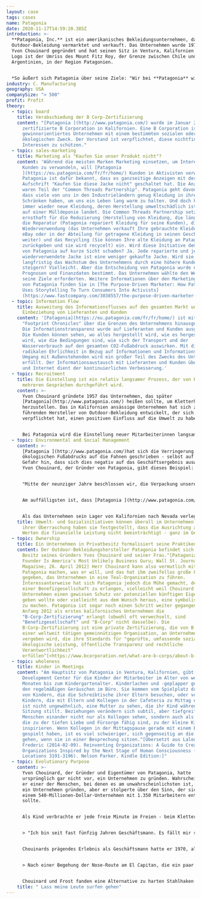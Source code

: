 ```yaml
---
layout: case
tags: cases
name: Patagonia
date: 2020-11-17T14:59:20.385Z
introduction: >-
  **Patagonia, Inc.** ist ein amerikanisches Bekleidungsunternehmen, das
  Outdoor-Bekleidung vermarktet und verkauft. Das Unternehmen wurde 1973 von
  Yvon Chouinard gegründet und hat seinen Sitz in Ventura, Kalifornien. Sein
  Logo ist der Umriss des Mount Fitz Roy, der Grenze zwischen Chile und
  Argentinien, in der Region Patagonien.


  *So äußert sich Patagonia über seine Ziele: "Wir bei **Patagonia** wissen, dass alles Leben auf der Erde vom Aussterben bedroht ist. Wir haben es uns zum Ziel gesetzt, alle unsere Ressourcen zu nutzen, um etwas dagegen zu tun: unser Unternehmen, unsere Investitionen, unsere Stimme und unsere Vorstellungskraft." 
industry: C. Manufacturing
geography: USA
companySize: "> 500"
profit: Profit
theory:
  - topic: board
    title: Verabschiedung der B Corp-Zertifizierung
    content: "[Patagonia ](http://www.patagonia.com/) wurde im Januar 2012 die erste
      zertifizierte B Corporation in Kalifornien. Eine B Corporation ist ein
      gewinnorientiertes Unternehmen mit einem bestimmten sozialen oder
      ökologischen Zweck. Der Vorstand ist verpflichtet, diese nichtfinanziellen
      Interessen zu schützen."
  - topic: sales-marketing
    title: Marketing als "Kaufen Sie unser Produkt nicht"?
    content: 'Während die meisten Marken Marketing einsetzen, um Interessenten in
      Kunden zu verwandeln, will [Patagonia
      ](https://eu.patagonia.com/fr/fr/home/) Kunden in Aktivisten verwandeln.
      Patagonia ist dafür bekannt, dass es ganzseitige Anzeigen mit der
      Aufschrift "Kaufen Sie diese Jacke nicht" geschaltet hat. Die Anzeigen
      waren Teil der "Common Threads Partnership". Patagonia geht davon aus,
      dass viele von uns in den Industrieländern genug Kleidung in ihren
      Schränken haben, um uns ein Leben lang warm zu halten. Und doch kaufen wir
      immer wieder neue Kleidung, deren Herstellung umweltschädlich ist und die
      auf einer Mülldeponie landet. Die Common Threads Partnership setzt sich
      ernsthaft für die Reduzierung (Herstellung von Kleidung, die länger hält),
      die Reparatur (Patagonia repariert Kleidung für seine Kunden), die
      Wiederverwendung (das Unternehmen verkauft Ihre gebrauchte Kleidung auf
      eBay oder in der Abteilung für getragene Kleidung in seinen Geschäften
      weiter) und das Recycling (Sie können Ihre alte Kleidung an Patagonia
      zurückgeben und sie wird recycelt) ein. Wird diese Initiative dem Wachstum
      von Patagonia auf kurze Sicht schaden? Ja. Jede reparierte und jede
      wiederverwendete Jacke ist eine weniger gekaufte Jacke. Wird sie
      langfristig das Wachstum des Unternehmens durch eine höhere Kundentreue
      steigern? Vielleicht. Aber die Entscheidung von Patagonia wurde nicht von
      Prognosen und Finanzdaten bestimmt. Das Unternehmen wählte den Weg, den
      seine Ziele erforderten. Weitere Informationen über den Marketingansatz
      von Patagonia finden Sie in [The Purpose-Driven Marketer: How Patagonia
      Uses Storytelling To Turn Consumers Into Activists]
      (https://www.fastcompany.com/3038557/the-purpose-driven-marketer-how-patagonia-uses-storytelling-to-turn-consume)'
  - topic: Information Flow
    title: Ausweitung des Informationsflusses auf den gesamten Markt unter
      Einbeziehung von Lieferanten und Kunden
    content: '[Patagonia](https://eu.patagonia.com/fr/fr/home/) ist mit seinen
      "Footprint Chronicles" über die Grenzen des Unternehmens hinausgegangen.
      Die Informationstransparenz wurde auf Lieferanten und Kunden ausgeweitet.
      Die Kunden können sehen, wo alles hergestellt wird, wie es hergestellt
      wird, wie die Bedingungen sind, wie sich der Transport und der
      Wasserverbrauch auf den gesamten CO2-Fußabdruck auswirken. Mit dieser
      radikalen Ehrlichkeit in Bezug auf Informationen und Informationsfluss im
      Umgang mit Außenstehenden wird ein großer Teil des Zwecks des Unternehmens
      erfüllt. Der Informationsaustausch mit Lieferanten und Kunden über E-Mail
      und Internet dient der kontinuierlichen Verbesserung.'
  - topic: Recruitment
    title: Die Einstellung ist ein relativ langsamer Prozess, der von Kollegen in
      mehreren Gesprächen durchgeführt wird.
    content: >-
      Yvon Chouinard gründete 1957 das Unternehmen, das später
      [Patagonia](http://www.patagonia.com/) heißen sollte, um Kletterhaken
      herzustellen. Das in Kalifornien ansässige Unternehmen hat sich zu einem
      führenden Hersteller von Outdoor-Bekleidung entwickelt, der sich
      verpflichtet hat, einen positiven Einfluss auf die Umwelt zu haben.


      Bei Patagonia wird die Einstellung neuer Mitarbeiterinnen langsam und in Absprache mit Gleichgesinnten gemacht, so viel wie möglich von Innen heraus.
  - topic: Environmental and Social Management
    content: >-
      [Patagonia ](http://www.patagonia.com/)hat sich die Verringerung seines
      ökologischen Fußabdrucks auf die Fahnen geschrieben - selbst auf die
      Gefahr hin, dass sich dies negativ auf das Geschäftsergebnis auswirkt.
      Yvon Chouinard, der Gründer von Patagonia, gibt dieses Beispiel:


      "Mitte der neunziger Jahre beschlossen wir, die Verpackung unserer Thermounterwäsche zu ändern. Wir verwendeten einen dicken, umlaufenden Kartonkopf in einem schweren Ziploc-Plastikbeutel... Für die schwerere Expeditionsunterwäsche entschieden wir uns, auf jegliche Verpackung zu verzichten und sie wie normale Kleidung aufzuhängen... Die Unterwäsche aus leichterem Material rollten wir einfach auf und banden sie mit einem Gummiband zusammen. Wir wurden gewarnt, dass wir mit einem Umsatzrückgang von 30 Prozent rechnen mussten... wir konkurrierten mit Unternehmen, die mit ihren Verpackungen extrem wettbewerbsfähig waren... Wir haben es trotzdem getan, weil es das Richtige war. Im ersten Jahr verhinderte diese Praxis, dass zwölf Tonnen Material in die ganze Welt verschifft... und auf Mülldeponien entsorgt wurden... es sparte dem Unternehmen 150.000 Dollar an unnötigen Verpackungen... (und) brachte uns einen 25-prozentigen Anstieg der Verkäufe von Thermounterwäsche. Da sie nicht in einer Verpackung versteckt waren und wie die normale Kleidung präsentiert werden mussten, konnten die Leute das Material fühlen und die Qualität schätzen. Und da sie wie die anderen Kleidungsstücke ausgestellt wurden, waren wir gezwungen, unsere Unterwäsche wie normale Kleidung aussehen zu lassen, so dass jetzt die meisten Capilene-Unterwäsche-Oberteile wie ein normales Hemd getragen werden können, was unserem Ziel entspricht, Kleidung herzustellen, die multifunktional ist."


      Am auffälligsten ist, dass [Patagonia ](http://www.patagonia.com/) im Sommer 1994 beschloss, alle konventionell angebaute Baumwolle durch Bio-Baumwolle zu ersetzen... Der Rohstoff kostete das Dreifache, und das Baumwollsortiment wurde von 91 auf 66 Modelle reduziert. Das war ein großes Risiko. Und doch sah Patagonia keine Alternative... Baumwollfelder, die nur drei Prozent der weltweiten Ackerfläche bedecken, waren für 10 Prozent des weltweiten Pestizideinsatzes und 25 Prozent des Einsatzes von Insektiziden verantwortlich. Entgegen allen Erwartungen erwies sich das Bio-Baumwollprogramm von Patagonia als finanziell vorteilhaft. Noch wichtiger ist, dass es andere in der Branche überzeugt hat, diesem Beispiel zu folgen.


      Als das Unternehmen sein Lager von Kalifornien nach Nevada verlegte, zogen auch viele Kollegen um. Einige stellten fest, dass es in Nevada viel wildes Land und Bundesland gibt, aber nur sehr wenig davon als Wildnis geschützt war. Vier Mitarbeiter ergriffen die Initiative. Sie erhielten Unterstützung von der Unternehmensleitung in Form von Gehältern und Einrichtungen. Sie bildeten eine breite Koalition, gingen nach Washington und betrieben Lobbyarbeit. Das Ergebnis war, dass 1,2 Millionen Hektar Wildnis geschützt wurden. ^\[Quelle: Laloux, Frederic. Reinventing Organizations. Nelson Parker (2014), Seiten 160-172]
    title: Umwelt- und Sozialinitiativen können überall im Unternehmen beginnen. Zu
      ihrer Überraschung haben sie festgestellt, dass die Ausrichtung an diesen
      Werten die finanzielle Leistung nicht beeinträchtigt - ganz im Gegenteil.
  - topic: Ownership
    title: Ein Unternehmen in Privatbesitz formalisiert seine Praktiken.
    content: Der Outdoor-Bekleidungshersteller Patagonia befindet sich zu 100 % im
      Besitz seines Gründers Yves Chouinard und seiner Frau.^[Patagonia's
      Founder Is America's Most Unlikely Business Guru; Wall St. Journal
      Magazine; 26. April 2012] Herr Chouinard kann also vermutlich mit
      Patagonia machen, was er will, und das hat ihm zweifellos große Freiheit
      gegeben, das Unternehmen in eine Teal-Organisation zu führen.
      Interessanterweise hat sich Patagonia jedoch die Mühe gemacht, den Status
      einer Benefizgesellschaft zu erlangen, vielleicht weil Chouinard dem
      Unternehmen einen gewissen Schutz vor potenziellen künftigen Eigentümern
      geben wollte oder vielleicht aus dem Wunsch heraus, eine symbolische Geste
      zu machen. Patagonia ist sogar noch einen Schritt weiter gegangen und hat
      Anfang 2012 als erstes kalifornisches Unternehmen die
      "B-Corp-Zertifizierung" erlangt (obwohl oft verwechselt, sind
      "Benefizgesellschaft" und "B-Corp" nicht dasselbe). Die
      B-Corp-Zertifizierung ist eine private Zertifizierung, die von B Lab,
      einer weltweit tätigen gemeinnützigen Organisation, an Unternehmen
      vergeben wird, die ihre Standards für "geprüfte, umfassende soziale und
      ökologische Leistung, öffentliche Transparenz und rechtliche
      Verantwortlichkeit"
      erfüllen^[<https://www.bcorporation.net/what-are-b-corps/about-b-lab>].
  - topic: wholeness
    title: Kinder in Meetings
    content: "Am Hauptsitz von Patagonia in Ventura, Kalifornien, gibt es ein Child
      Development Center für die Kinder der Mitarbeiter im Alter von wenigen
      Monaten bis zum Kindergartenalter. Kinderlachen und -geplapper gehören zu
      den regelmäßigen Geräuschen im Büro. Sie kommen vom Spielplatz draußen,
      von Kindern, die die Schreibtische ihrer Eltern besuchen, oder von
      Kindern, die mit Eltern und Kollegen in der Cafeteria zu Mittag essen. Es
      ist nicht ungewöhnlich, eine Mutter zu sehen, die ihr Kind während einer
      Sitzung stillt. Beziehungen verändern sich subtil, aber tiefgreifend, wenn
      Menschen einander nicht nur als Kollegen sehen, sondern auch als Menschen,
      die zu der tiefen Liebe und Fürsorge fähig sind, zu der kleine Kinder
      inspirieren. Wenn Kollegen in der Mittagspause gerade mit einem Baby
      gespielt haben, ist es viel schwieriger, sich gegenseitig an die Gurgel zu
      gehen, wenn sie in einer Besprechung sitzen.^[Übersetzt aus Laloux,
      Frederic (2014-02-09). Reinventing Organizations: A Guide to Creating
      Organizations Inspired by the Next Stage of Human Consciousness (Kindle
      Locations 3191-3196). Nelson Parker. Kindle Edition:]"
  - topic: Evolutionary Purpose
    content: >-
      Yvon Chouinard, der Gründer und Eigentümer von Patagonia, hatte
      ursprünglich gar nicht vor, ein Unternehmen zu gründen. Wahrscheinlich ist
      er einer der Menschen, bei denen es am unwahrscheinlichsten ist, dass sie
      ein Unternehmen gründen, aber er stolperte über den Sinn, der sich zu
      einem 540-Millionen-Dollar-Unternehmen mit 1.350 Mitarbeitern entwickeln
      sollte.


      Als Kind verbrachte er jede freie Minute im Freien - beim Klettern, Tauchen und beim Trainieren von Falken für die Jagd. Als Außenseiter in der Schule erinnert sich Chouinard daran, dass das Klassenzimmer vor allem "eine Gelegenheit für mich war, zu üben, die Luft anzuhalten, damit ich an den Wochenenden tiefer tauchen konnte, um die reichlich vorhandenen Abalonen und Hummer vor der Küste von Malibu zu fangen." Als er die Schule verließ, lebte er ohne Einkommen und fand Unterschlupf in Hütten am Strand oder in der Nähe der Berge, wo er auf Güterzüge aufsprang, um die nächste Klettertour oder den nächsten Tauchgang zu machen. 1957 kaufte er auf einem Schrottplatz eine gebrauchte kohlebefeuerte Schmiede und brachte sich selbst das Schmieden bei, um seine eigenen Kletterhaken herzustellen. Als einige Freunde ihn baten, für sie Haken herzustellen, fand er einen Weg, seinen einfachen Lebensstil aufrechtzuerhalten. Jahrelang stellte er in den Wintermonaten Haken her und verdiente gerade genug Geld, um von April bis Juli an den Wänden des Yosemite zu klettern, den Sommer in den Bergen von Wyoming zu verbringen und im Herbst wieder nach Yosemite zu gehen, bis im November Schnee fiel. Niemand hätte ihn für einen Geschäftsmann gehalten, am allerwenigsten er selbst. Jetzt, als Inhaber eines Multimillionen-Dollar-Unternehmens, ist er zu einem geworden, aber er hat die Licht- und Schattenseiten des Berufs nicht aus den Augen verloren:


      > "Ich bin seit fast fünfzig Jahren Geschäftsmann. Es fällt mir so schwer, diese Worte auszusprechen, wie es jemandem schwer fällt, zuzugeben, dass er Alkoholiker oder Anwalt ist. Ich habe diesen Beruf nie respektiert. Die Wirtschaft trägt die Hauptschuld daran, dass sie der Feind der Natur ist, dass sie die einheimischen Kulturen zerstört, dass sie von den Armen nimmt und den Reichen gibt und dass sie die Erde mit den Abwässern ihrer Fabriken vergiftet. Doch die Wirtschaft kann Nahrungsmittel produzieren, Krankheiten heilen, die Bevölkerung kontrollieren, Menschen beschäftigen und unser Leben generell bereichern. Und sie kann diese guten Dinge tun und dabei Gewinn machen, ohne ihre Seele zu verlieren."^\[Yvon Chouinard, Let My People Go Surfing, S. 3.]


      Chouinards prägendes Erlebnis als Geschäftsmann hatte er 1970, als er einen Berg bestieg.


      > Nach einer Begehung der Nose-Route am El Capitan, die ein paar Sommer zuvor noch unberührt war, kam ich angewidert von der Zerstörung, die ich gesehen hatte, nach Hause. Das wiederholte Hämmern von harten Stahlhaken, sowohl beim Einsetzen als auch beim Entfernen in denselben zerbrechlichen Rissen, hatte den Fels stark verunstaltet. Frost [sein Freund und Partner in der Schmiede] und ich beschlossen, das Pitongeschäft einzustellen. ... Pitons waren die Hauptstütze unseres Geschäfts, aber wir zerstörten genau die Felsen, die wir liebten."^\[Yvon Chouinard, Let My People Go Surfing, S. 31.]


      Chouinard und Frost fanden eine Alternative zu harten Stahlhaken: Aluminiumkeile, die mit der Hand verkeilt werden können und den Felsen nicht verändern. Zwei Jahre später gab Chouinard seinen ersten Produktkatalog heraus, und innerhalb weniger Monate war das Piton-Geschäft erledigt; die Keile verkauften sich schneller, als sie hergestellt werden konnten. Yvon Chouinard stieß auf ein Bedürfnis der Kletterwelt, als er einen Weg fand, wie die Aktivität, die er und andere liebten, keine Umweltschäden verursachte.^\[Übersetzt aus Laloux, Frederic (2014-02-09). Reinventing Organizations: A Guide to Creating Organizations Inspired by the Next Stage of Human Consciousness (Kindle Locations 4267-4295). Nelson Parker. Kindle Edition]
    title: " Lass meine Leute surfen gehen"
---
```

